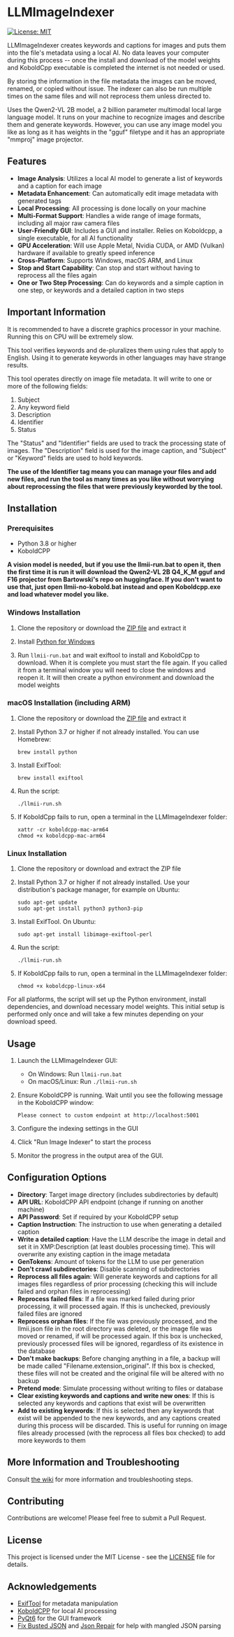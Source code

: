 # LLMImageIndexer

[![License: MIT](https://img.shields.io/badge/License-MIT-yellow.svg)](https://opensource.org/licenses/MIT)

LLMImageIndexer creates keywords and captions for images and puts them into the file's metadata using a local AI. No data leaves your computer during this process -- once the install and download of the model weights and KoboldCpp executable is completed the internet is not needed or used. 

By storing the information in the file metadata the images can be moved, renamed, or copied without issue. The indexer can also be run multiple times on the same files and will not reprocess them unless directed to.

Uses the Qwen2-VL 2B model, a 2 billion parameter multimodal local large language model. It runs on your machine to recognize images and describe them and generate keywords. However, you can use any image model you like as long as it has weights in the "gguf" filetype and it has an appropriate "mmproj" image projector. 

## Features
 
- **Image Analysis**: Utilizes a local AI model to generate a list of keywords and a caption for each image
- **Metadata Enhancement**: Can automatically edit image metadata with generated tags
- **Local Processing**: All processing is done locally on your machine
- **Multi-Format Support**: Handles a wide range of image formats, including all major raw camera files
- **User-Friendly GUI**: Includes a GUI and installer. Relies on Koboldcpp, a single executable, for all AI functionality
- **GPU Acceleration**: Will use Apple Metal, Nvidia CUDA, or AMD (Vulkan) hardware if available to greatly speed inference
- **Cross-Platform**: Supports Windows, macOS ARM, and Linux
- **Stop and Start Capability**: Can stop and start without having to reprocess all the files again
- **One or Two Step Processing**: Can do keywords and a simple caption in one step, or keywords and a detailed caption in two steps

## Important Information

It is recommended to have a discrete graphics processor in your machine. Running this on CPU will be extremely slow.

This tool verifies keywords and de-pluralizes them using rules that apply to English. Using it to generate keywords in other languages may have strange results.

This tool operates directly on image file metadata. It will write to one or more of the following fields:

  1. Subject
  2. Any keyword field
  3. Description
  4. Identifier
  5. Status
  
The "Status" and "Identifier" fields are used to track the processing state of images. The "Description" field is used for the image caption, and "Subject" or "Keyword" fields are used to hold keywords.

**The use of the Identifier tag means you can manage your files and add new files, and run the tool as many times as you like without worrying about reprocessing the files that were previously keyworded by the tool.**
     
## Installation

### Prerequisites

- Python 3.8 or higher
- KoboldCPP

**A vision model is needed, but if you use the llmii-run.bat to open it, then the first time it is run it will download the Qwen2-VL 2B Q4_K_M gguf and F16 projector from Bartowski's repo on huggingface. If you don't want to use that, just open llmii-no-kobold.bat instead and open Koboldcpp.exe and load whatever model you like.**
  
### Windows Installation

1. Clone the repository or download the [ZIP file](https://github.com/jabberjabberjabber/LLavaImageTagger/archive/refs/heads/main.zip) and extract it

2. Install [Python for Windows](https://www.python.org/downloads/windows/)

3. Run `llmii-run.bat` and wait exiftool to install and KoboldCpp to download. When it is complete you must start the file again. If you called it from a terminal window you will need to close the windows and reopen it. It will then create a python environment and download the model weights

### macOS Installation (including ARM)

1. Clone the repository or download the [ZIP file](https://github.com/jabberjabberjabber/LLavaImageTagger/archive/refs/heads/main.zip) and extract it

2. Install Python 3.7 or higher if not already installed. You can use Homebrew:
   ```
   brew install python
   ```

3. Install ExifTool:
   ```
   brew install exiftool
   ```

4. Run the script:
   ```
   ./llmii-run.sh
   ```
   
5. If KoboldCpp fails to run, open a terminal in the LLMImageIndexer folder:
   ```
   xattr -cr koboldcpp-mac-arm64
   chmod +x koboldcpp-mac-arm64
   ```

### Linux Installation

1. Clone the repository or download and extract the ZIP file

2. Install Python 3.7 or higher if not already installed. Use your distribution's package manager, for example on Ubuntu:
   ```
   sudo apt-get update
   sudo apt-get install python3 python3-pip
   ```

3. Install ExifTool. On Ubuntu:
   ```
   sudo apt-get install libimage-exiftool-perl
   ```

4. Run the script:
   ```
   ./llmii-run.sh
   ```

5. If KoboldCpp fails to run, open a terminal in the LLMImageIndexer folder:
   ```
   chmod +x koboldcpp-linux-x64
   ```

For all platforms, the script will set up the Python environment, install dependencies, and download necessary model weights. This initial setup is performed only once and will take a few minutes depending on your download speed.

## Usage

1. Launch the LLMImageIndexer GUI:
   - On Windows: Run `llmii-run.bat`
   - On macOS/Linux: Run `./llmii-run.sh`

2. Ensure KoboldCPP is running. Wait until you see the following message in the KoboldCPP window:
   ```
   Please connect to custom endpoint at http://localhost:5001
   ```

3. Configure the indexing settings in the GUI

4. Click "Run Image Indexer" to start the process

5. Monitor the progress in the output area of the GUI.

## Configuration Options

- **Directory**: Target image directory (includes subdirectories by default)
- **API URL**: KoboldCPP API endpoint (change if running on another machine)
- **API Password**: Set if required by your KoboldCPP setup
- **Caption Instruction**: The instruction to use when generating a detailed caption
- **Write a detailed caption**: Have the LLM describe the image in detail and set it in XMP:Description (at least doubles processing time). This will overwrite any existing caption in the image metadata
- **GenTokens**: Amount of tokens for the LLM to use per generation
- **Don't crawl subdirectories**: Disable scanning of subdirectories
- **Reprocess all files again**: Will generate keywords and captions for all images files regardless of prior processing (checking this will include failed and orphan files in reprocessing)
- **Reprocess failed files**: If a file was marked failed during prior processing, it will processed again. If this is unchecked, previously failed files are ignored
- **Reprocess orphan files**: If the file was previously processed, and the llmii.json file in the root directory was deleted, or the image file was moved or renamed, if will be processed again. If this box is unchecked, previously processed files will be ignored, regardless of its existence in the database
- **Don't make backups**: Before changing anything in a file, a backup will be made called "Filename.extension_original". If this box is checked, these files will not be created and the original file will be altered with no backup
- **Pretend mode**: Simulate processing without writing to files or database
- **Clear existing keywords and captions and write new ones**: If this is selected any keywords and captions that exist will be overwritten
- **Add to existing keywords**: If this is selected then any keywords that exist will be appended to the new keywords, and any captions created during this process will be discarded. This is useful for running on image files already processed (with the reprocess all files box checked) to add more keywords to them

## More Information and Troubleshooting

Consult [the wiki](https://github.com/jabberjabberjabber/LLavaImageTagger/wiki) for more information and troubleshooting steps.

## Contributing

Contributions are welcome! Please feel free to submit a Pull Request.

## License

This project is licensed under the MIT License - see the [LICENSE](LICENSE) file for details.

## Acknowledgements

- [ExifTool](https://exiftool.org/) for metadata manipulation
- [KoboldCPP](https://github.com/LostRuins/koboldcpp) for local AI processing
- [PyQt6](https://www.riverbankcomputing.com/software/pyqt/) for the GUI framework
- [Fix Busted JSON](https://github.com/Qarj/fix-busted-json) and [Json Repair](https://github.com/josdejong/jsonrepair) for help with mangled JSON parsing
